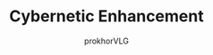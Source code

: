 ---
title: "Cybernetic Enhancement"
excerpt: "You may have thought that the future is synonymous with ubiquitous cybernetics. Many science fiction authors in the past have pushed the notion that cybernetics (alternatively, augmentations) were an essential part of transhumanism, and therefore, an inevitability. They could not have been further from the truth."
author: "prokhorVLG"

raw: cybernetic-enhancement
permalink: /codex/technology/medical-science/cybernetic-enhancement/
layout: blank_page

page_highlight: "#42dae3"
image: "/assets/images/codex/technology/cybernetic-enhancement.png"

page_features: [
                {
                  type: 'codexHead', init: {
                    id: 'codexHead',

                    toc: [ 
                      { title: '-', url: '-' },
                    ],
                    no_toc: true,

                    title: "Cybernetic Enhancement",
                    flavor: "",
                    flavor_url: '',

                    description: "<p class='text-left'>You may have thought that the future is synonymous with ubiquitous cybernetics. Many science fiction authors in the past have pushed the notion that cybernetics (alternatively, augmentations) were an essential part of transhumanism, and therefore, an inevitability. They could not have been further from the truth.</p>

                    <p class='text-left'>In Unturned Stones, cybernetic enhancement is not widespread. The technology is there; but simply put, no one would ever go out of their way to intentionally recieve one when ubiquitous cybertechnology bears the same effect without the permanent implantation. Those wearing cybernetics do so because they must, such as individuals with a physical or mental trauma wearing prosthetics. Nor are they looked down upon. In some cultures, it is considered to be a symbol of honor.</p>

                    <p class='text-left'>Cybernetic enhancements are designed and built on custom order when required, with the major exception of the <a href='#' class='infoTag common' data-info='prosthetic-soul' data-toggle='modal' data-target='#modalInfoTag'>prosthetic soul</a> - a unique case with an unexpected story.</p>",

                    image: "/assets/images/codex/technology/cybernetic-enhancement.png",
                    imageBlurb: "robot arms are overrated.",
                    lower_clear: 'codexLowerClear', 
                  }
                },
                {
                  type: 'paddingBar', init: {
                    size: '60px',
                  }
                },
              ]
---